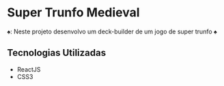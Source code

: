 # Super Trunfo Medieval

♠️: Neste projeto desenvolvo um deck-builder de um jogo de super trunfo ♠️

## Tecnologias Utilizadas

  * ReactJS
  * CSS3
